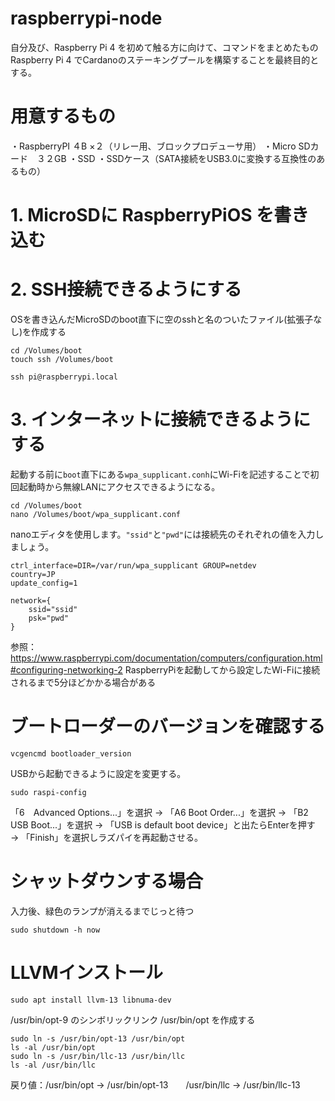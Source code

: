 # raspberrypi-node
自分及び、Raspberry Pi 4 を初めて触る方に向けて、コマンドをまとめたもの
Raspberry Pi 4 でCardanoのステーキングプールを構築することを最終目的とする。

# 用意するもの
・RaspberryPI ４B ×２（リレー用、ブロックプロデューサ用）
・Micro SDカード　３２GB
・SSD
・SSDケース（SATA接続をUSB3.0に変換する互換性のあるもの）

# 1. MicroSDに RaspberryPiOS を書き込む

# 2. SSH接続できるようにする
OSを書き込んだMicroSDのboot直下に空のsshと名のついたファイル(拡張子なし)を作成する
```
cd /Volumes/boot 
touch ssh /Volumes/boot 
```

```
ssh pi@raspberrypi.local
```

# 3. インターネットに接続できるようにする
起動する前に`boot`直下にある`wpa_supplicant.conh`にWi-Fiを記述することで初回起動時から無線LANにアクセスできるようになる。

```
cd /Volumes/boot
nano /Volumes/boot/wpa_supplicant.conf
```
nanoエディタを使用します。`"ssid"`と`"pwd"`には接続先のそれぞれの値を入力しましょう。
```
ctrl_interface=DIR=/var/run/wpa_supplicant GROUP=netdev
country=JP
update_config=1

network={
    ssid="ssid"
    psk="pwd"
}
```
参照：https://www.raspberrypi.com/documentation/computers/configuration.html#configuring-networking-2
RaspberryPiを起動してから設定したWi-Fiに接続されるまで5分ほどかかる場合がある

# ブートローダーのバージョンを確認する
```
vcgencmd bootloader_version
```
USBから起動できるように設定を変更する。
```
sudo raspi-config
```
「6　Advanced Options...」を選択 → 「A6 Boot Order...」を選択 → 「B2 USB Boot...」を選択 → 「USB is default boot device」と出たらEnterを押す → 「Finish」を選択しラズパイを再起動させる。
# シャットダウンする場合
入力後、緑色のランプが消えるまでじっと待つ
```
sudo shutdown -h now
```
# LLVMインストール
```
sudo apt install llvm-13 libnuma-dev
```
/usr/bin/opt-9 のシンボリックリンク /usr/bin/opt を作成する
```
sudo ln -s /usr/bin/opt-13 /usr/bin/opt
ls -al /usr/bin/opt
sudo ln -s /usr/bin/llc-13 /usr/bin/llc
ls -al /usr/bin/llc
```
戻り値：/usr/bin/opt -> /usr/bin/opt-13　　/usr/bin/llc -> /usr/bin/llc-13



